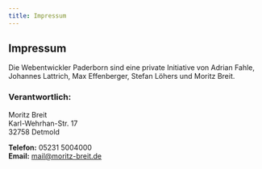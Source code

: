 ```yaml
---
title: Impressum
---
```


## Impressum

Die Webentwickler Paderborn sind eine private Initiative von Adrian Fahle, Johannes Lattrich, Max Effenberger, Stefan Löhers und Moritz Breit.

### Verantwortlich:

Moritz Breit <br />
Karl-Wehrhan-Str. 17 <br />
32758 Detmold

**Telefon:** 05231 5004000<br />
**Email:** mail@moritz-breit.de
